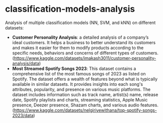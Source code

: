 # classification-models-analysis
Analysis of multiple classification models (NN, SVM, and kNN) on different datasets: 
- **Customer Personality Analysis**: a detailed analysis of a company’s ideal customers. It helps a business to better understand its customers and makes it easier for them to modify products according to the specific needs, behaviors and concerns of different types of customers. (https://www.kaggle.com/datasets/imakash3011/customer-personality-analysis/data)
- **Most Streamed Spotify Songs 2023**: This dataset contains a comprehensive list of the most famous songs of 2023 as listed on Spotify. The dataset offers a wealth of features beyond what is typically available in similar datasets. It provides insights into each song's attributes, popularity, and presence on various music platforms. The dataset includes information such as track name, artist(s) name, release date, Spotify playlists and charts, streaming statistics, Apple Music presence, Deezer presence, Shazam charts, and various audio features. (https://www.kaggle.com/datasets/nelgiriyewithana/top-spotify-songs-2023/data)
